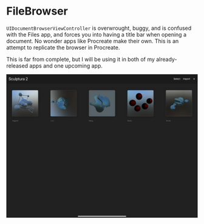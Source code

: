 # FileBrowser

`UIDocumentBrowserViewController` is overwrought, buggy, and is confused with the Files app, and forces you into having a title bar when opening a document. No wonder apps like Procreate make their own. This is an attempt to replicate the browser in Procreate.

This is far from complete, but I will be using it in both of my already-released apps and one upcoming app.

![Screenshot](screenshot.png)
